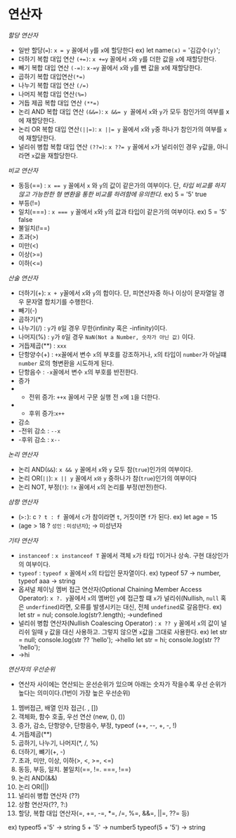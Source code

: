 # 연산자

*할당 연산자*
- 일반 할당(`=`): `x = y` 꼴에서 `y`를 `x`에 할당한다
ex) let name`(x)` = '김갑수`(y)`';
- 더하기 복합 대입 연산 `(+=)`: `x +=y` 꼴에서 `x`와 `y`를 더한 값을 `x`에 재할당한다.
- 빼기 복합 대입 연산 `(-=)`: `x-=y` 꼴에서 `x`와 `y`를 뺀 값을 x에 재할당한다.
- 곱하기 복합 대입연산`(*=)`
- 나누기 복합 대입 연산 `(/=)`
- 나머지 복합 대입 연산`(%=)`
- 거듭 제곱 복합 대입 연산 `(**=)`
- 논리 AND 복합 대입 연산 `(&&=)`: `x &&= y `꼴에서 `x`와 `y`가 모두 참인가의 여부를 x에 재할당한다.
- 논리 OR 복합 대입 연산`(||=)`: `x ||= y` 꼴에서  `x`와 `y`중 하나가 참인가의 여부를 `x`에 재할당한다.
- 널리쉬 병합 복합 대입 연산 `(??=)`: `x ??= y` 꼴에서 `x`가 널리쉬인 경우 `y`값을, 아니라면 `x`값을 재할당한다.

*비교 연산자*
- 동등(==) : `x == y` 꼴에서 `x` 와  `y`의 값이 같은가의 여부이다. 단, *타입 비교를 하지 않고 가능한한 형 변환을 통한 비교를 하려함에 유의한다.*
 ex) 5 = '5' true
- 부등(!=)
- 일치(===) : `x === y` 꼴에서 `x`와 `y`의 값과 타입이 같은가의 여부이다.
 ex) 5 = '5' false
- 불일치(!==)
- 초과(>)
- 미만(<)
- 이상(>=)
- 이하(<=)

*산술 연산자*
- 더하기(+): `x + y`꼴에서 `x`와 `y`의 합이다. 단, 피연산자중 하나 이상이 문자열일 경우 문자열 합치기를 수행한다.
- 빼기(-)
- 곱하기(*)
- 나누기(/) : `y`가 `0`일 경우 무한(infinity 혹은 -infinity)이다.
- 나머지(%) : `y`가 `0`일 경우 `NaN(Not a Number, 숫자가 아닌 값)` 이다.
- 거듭제곱(**) : `xxx`
- 단항양수(+) : `+x`꼴에서 변수  `x`의 부호를 강조하거나, `x`의 타입이  `number`가 아닐떄 `number` 로의 형변환을 시도하게 된다.
- 단항음수 : `-x`꼴에서 변수 `x`의 부호를 반전한다.
- 증가
- - 전위 증가: `++x` 꼴에서 구문 실행 전 `x`에 `1`을 더한다.
- - 후위 증가:`x++`
- 감소
- -전위 감소 : `--x`
- -후위 감소 : `x--`

*논리 연산자*
- 논리 AND(`&&`):  `x && y` 꼴에서 `x`와 `y`  모두 참(`true`)인가의 여부이다.
- 논리 OR(`||`): `x || y` 꼴에서 `x와` `y` 중하나가 참(`true`)인가의 여부이다
- 논리 NOT, 부정(`!`): `!x` 꼴에서 `x`의 논리를 부정(반전)한다.

*삼항 연산자*
- (`>:`): c `? t : f `꼴에서 `c`가 참이라면 `t`, 거짓이면 `f`가 된다.
 ex) let age = 15
- (age > 18 ? `성인` : `미성년자`);  -> 미성년자

*기타 연산자*
- `instanceof` : `x instanceof T` 꼴에서 객체 `x`가 타입 `T`이거나 상속. 구현 대상인가의 여부이다.
- `typeof` :   `typeof x` 꼴에서 `x`의 타입인 문자열이다.
 ex) typeof 57 -> number, typeof aaa -> string
- 옵셔널 체이닝 멤버 접근 연산자(Optional Chaining Member Access Operator): `x ?. y`꼴에서 `x`의 멤버인 `y`에 접근할 떄 `x`가 널리쉬(Nullish, `null` 혹은 `underfined`)라면, 오류를 발생시키는 대신, 전체 `undefined`로 갈음한다.
 ex) let str = nul;
 console.log(str?.length); ->undefined
- 널리쉬 병합 연산자(Nullish Coalescing Operator) : `x ?? y` 꼴에서 `x`의 값이 널리쉬 일때 `y` 값을 대신 사용하고. 그렇지 않으면 `x`값을 그대로 사용한다.
 ex) let str = null;
 console.log(str ?? 'hello'); ->hello
  let str = hi;
console.log(str ?? 'hello');
- ->hi

*연산자의 우선순위*
- 연산자 사이에는 연산되는 운선순위가 있으며 아래는 숫자가 작을수록 우선 순위가 높다는 의미이다.(1번이 가장 높은 우선순위)
1. 멤버접근, 배열 인자 접근(. , [])
2. 객체화, 함수 호출, 우선 연산 (new, (), ())
3. 증가, 감소, 단항양수, 단항음수, 부정, typeof (++, --, +, -, !)
4. 거듭제곱(**)
5. 곱하기, 나누기, 나머지(*, /, %)
6. 더하기, 뺴기(+, -)
7. 초과, 미만, 이상, 이하(>, <, >=, <=)
8. 동등, 부등, 일치. 불일치(==, !=. ===, !==)
9. 논리 AND(&&)
10. 논리 OR(||)
11. 널리쉬 병합 연산자 (??)
12. 상함 연산자(??, ?:)
13. 할당, 복합 대입 연산자(=, +=, -=, *=, /=, %=, &&=, ||=, ??= 등)

ex) typeof5 +'5'
-> string 5 + '5' -> number5
typeof(5 + '5')
-> string